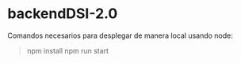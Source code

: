 # backendDSI-2.0
Comandos necesarios para desplegar de manera local usando node:
>npm install
>npm run start